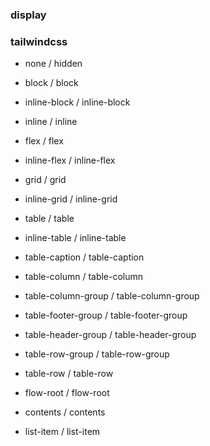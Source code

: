 ### display

### tailwindcss

- none / hidden
- block / block
- inline-block / inline-block
- inline / inline
- flex / flex
- inline-flex / inline-flex
- grid / grid
- inline-grid / inline-grid

- table / table
- inline-table / inline-table
- table-caption / table-caption
- table-column / table-column
- table-column-group / table-column-group
- table-footer-group / table-footer-group
- table-header-group / table-header-group
- table-row-group / table-row-group
- table-row / table-row
- flow-root / flow-root
- contents / contents
- list-item / list-item
